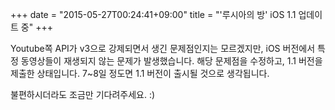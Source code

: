 +++
date = "2015-05-27T00:24:41+09:00"
title = "'루시아의 방' iOS 1.1 업데이트 중"
+++

Youtube쪽 API가 v3으로 강제되면서 생긴 문제점인지는 모르겠지만, iOS 버전에서 특정 동영상들이 재생되지 않는 문제가 발생했습니다. 해당 문제점을 수정하고, 1.1 버전을 제출한 상태입니다. 7~8일 정도면 1.1 버전이 출시될 것으로 생각됩니다.

불편하시더라도 조금만 기다려주세요. :)